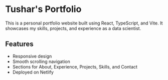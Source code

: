 # Tushar's Portfolio

This is a personal portfolio website built using React, TypeScript, and Vite. It showcases my skills, projects, and experience as a data scientist.

## Features
- Responsive design
- Smooth scrolling navigation
- Sections for About, Experience, Projects, Skills, and Contact
- Deployed on Netlify
